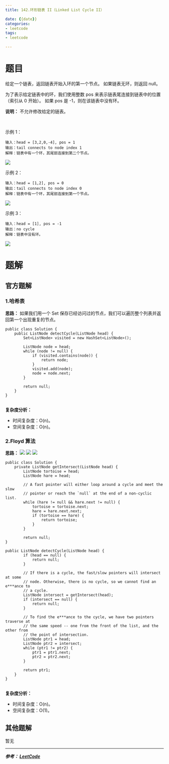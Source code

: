 ```yaml
---
title: 142.环形链表 II（Linked List Cycle II）

date: {{date}}
categories:
- leetcode
tags:
- leetcode

---
```

# 题目
给定一个链表，返回链表开始入环的第一个节点。 如果链表无环，则返回 null。

为了表示给定链表中的环，我们使用整数 pos 来表示链表尾连接到链表中的位置（索引从 0 开始）。 如果 pos 是 -1，则在该链表中没有环。

**说明：** 不允许修改给定的链表。

 

示例 1：
```
输入：head = [3,2,0,-4], pos = 1
输出：tail connects to node index 1
解释：链表中有一个环，其尾部连接到第二个节点。
```

![](https://assets.leetcode-cn.com/aliyun-lc-upload/uploads/2018/12/07/circularlinkedlist.png)

示例 2：
```
输入：head = [1,2], pos = 0
输出：tail connects to node index 0
解释：链表中有一个环，其尾部连接到第一个节点。
```

![](https://assets.leetcode-cn.com/aliyun-lc-upload/uploads/2018/12/07/circularlinkedlist_test2.png)

示例 3：
```
输入：head = [1], pos = -1
输出：no cycle
解释：链表中没有环。
```

![](https://assets.leetcode-cn.com/aliyun-lc-upload/uploads/2018/12/07/circularlinkedlist_test3.png)



# 题解

## 官方题解
### 1.哈希表
**思路：** 如果我们用一个 Set 保存已经访问过的节点，我们可以遍历整个列表并返回第一个出现重复的节点。

```
public class Solution {
    public ListNode detectCycle(ListNode head) {
        Set<ListNode> visited = new HashSet<ListNode>();

        ListNode node = head;
        while (node != null) {
            if (visited.contains(node)) {
                return node;
            }
            visited.add(node);
            node = node.next;
        }

        return null;
    }
}


```
**复杂度分析：**
- 时间复杂度：O(n)。
- 空间复杂度：O(n)。

### 2.Floyd 算法
**思路：**
![](https://pic.leetcode-cn.com/c1aa9989085dacdbfc527130186eeffd1af8a1710528b5c10b318314f5c9ff79-image.png)
![](https://pic.leetcode-cn.com/e1f0345de3ffc0eff25b1ecd4d80e121c7f38610d2a74f3b98ac38bfd5d38c92-image.png)
![](https://pic.leetcode-cn.com/744cd130ed875602db99c9ee82f2e7d4b6681831b7674ae919764b5e87e44cd5-image.png)

```
public class Solution {
    private ListNode getIntersect(ListNode head) {
        ListNode tortoise = head;
        ListNode hare = head;

        // A fast pointer will either loop around a cycle and meet the slow
        // pointer or reach the `null` at the end of a non-cyclic list.
        while (hare != null && hare.next != null) {
            tortoise = tortoise.next;
            hare = hare.next.next;
            if (tortoise == hare) {
                return tortoise;
            }
        }

        return null;
}

public ListNode detectCycle(ListNode head) {
        if (head == null) {
            return null;
        }

        // If there is a cycle, the fast/slow pointers will intersect at some
        // node. Otherwise, there is no cycle, so we cannot find an e***ance to
        // a cycle.
        ListNode intersect = getIntersect(head);
        if (intersect == null) {
            return null;
        }

        // To find the e***ance to the cycle, we have two pointers traverse at
        // the same speed -- one from the front of the list, and the other from
        // the point of intersection.
        ListNode ptr1 = head;
        ListNode ptr2 = intersect;
        while (ptr1 != ptr2) {
            ptr1 = ptr1.next;
            ptr2 = ptr2.next;
        }

        return ptr1;
    }
}


```
**复杂度分析：**
- 时间复杂度：O(n)。
- 空间复杂度：O(1)。


## 其他题解
暂无

---
***参考：
[LeetCode](https://leetcode-cn.com/problems/linked-list-cycle-ii/solution/huan-xing-lian-biao-ii-by-leetcode/)***
